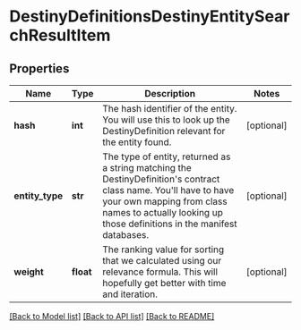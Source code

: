 # DestinyDefinitionsDestinyEntitySearchResultItem

## Properties
Name | Type | Description | Notes
------------ | ------------- | ------------- | -------------
**hash** | **int** | The hash identifier of the entity.  You will use this to look up the DestinyDefinition  relevant for the entity found. | [optional] 
**entity_type** | **str** | The type of entity, returned as a string matching the DestinyDefinition&#39;s contract class name.  You&#39;ll have to have your own mapping from class names to actually looking up those definitions  in the manifest databases. | [optional] 
**weight** | **float** | The ranking value for sorting that we calculated using our relevance formula.  This  will hopefully get better with time and iteration. | [optional] 

[[Back to Model list]](../README.md#documentation-for-models) [[Back to API list]](../README.md#documentation-for-api-endpoints) [[Back to README]](../README.md)


